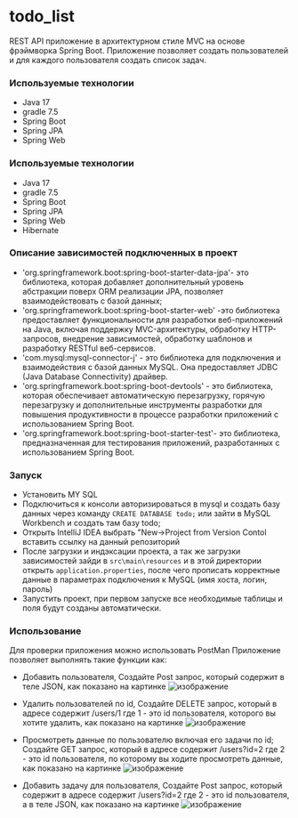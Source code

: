 # todo_list
REST API приложение в архитектурном стиле MVC на основе фрэймворка
Spring Boot.
Приложение позволяет создать пользователей и для каждого пользователя создать список задач.


### Используемые технологии
* Java 17
* gradle 7.5
* Spring Boot
* Spring JPA
* Spring Web

### Используемые технологии
* Java 17
* gradle 7.5
* Spring Boot
* Spring JPA
* Spring Web
* Hibernate

### Описание зависимостей подключенных в проект
* 'org.springframework.boot:spring-boot-starter-data-jpa'- это библиотека, которая добавляет дополнительный уровень абстракции поверх ORM реализации JPA, позволяет взаимодействовать с базой данных;
* 'org.springframework.boot:spring-boot-starter-web' -это библиотека  предоставляет функциональности для разработки веб-приложений на Java, включая поддержку MVC-архитектуры, обработку HTTP-запросов, внедрение зависимостей, обработку шаблонов и разработку RESTful веб-сервисов.
* 'com.mysql:mysql-connector-j' - это библиотека для подключения и взаимодействия с базой данных MySQL. Она предоставляет JDBC (Java Database Connectivity) драйвер.
* 'org.springframework.boot:spring-boot-devtools' - это библиотека, которая обеспечивает автоматическую перезагрузку, горячую перезагрузку и дополнительные инструменты разработки для повышения продуктивности в процессе разработки приложений с использованием Spring Boot.
* 'org.springframework.boot:spring-boot-starter-test'- это библиотека, предназначенная для тестирования приложений, разработанных с использованием Spring Boot. 


### Запуск
* Установить MY SQL
* Подключиться к консоли авторизироваться в mysql и создать базу данных через команду
  `CREATE DATABASE todo;`  или зайти в MySQL Workbench и создать там базу todo;
* Открыть IntelliJ IDEA выбрать "New->Project from Version Contol вставить ссылку на данный репозиторий
* После загрузки и индэксации проекта, а так же загрузки зависимостей зайди в `src\main\resources` и в этой директории открыть `application.properties`, после чего прописать корректные данные в параметрах подключения к MySQL (имя хоста, логин, пароль)
* Запустить проект, при первом запуске все необходимые таблицы и поля будут созданы автоматически. 

### Использование
Для проверки приложения можно использовать PostMan
Приложение позволяет выполнять такие функции как:
* Добавить пользователя,
  Создайте Post запрос, который содержит в теле JSON, как показано на картинке
  ![изображение](https://github.com/SHiCKn1/todo_list/assets/51369550/58dad1c8-1b00-484b-ad15-0473bcf788cc)

* Удалить пользователей по id,
  Создайте DELETE запрос, который в адресе содержит /users/1 где 1 - это id пользователя, которого вы хотите удалить, как показано на картинке
  ![изображение](https://github.com/SHiCKn1/todo_list/assets/51369550/a0d7a656-ba1c-486c-9dd4-eb324263a422)

* Просмотреть данные по пользователю включая его задачи по id;
  Создайте GET запрос, который в адресе содержит /users?id=2 где 2 - это id пользователя, по которому вы ходите просмотреть данные, как показано на картинке
  ![изображение](https://github.com/SHiCKn1/todo_list/assets/51369550/2d57fc5f-3b24-4f24-8bf6-7ae67e5a57f5)

* Добавить задачу для пользователя,
  Создайте Post запрос,  который содержит в адресе содержит /users?id=2 где 2 - это id пользователя, а в теле JSON, как показано на картинке
  ![изображение](https://github.com/SHiCKn1/todo_list/assets/51369550/85d2789b-b421-4b0f-ac5e-4a887dcccdc3)

  





